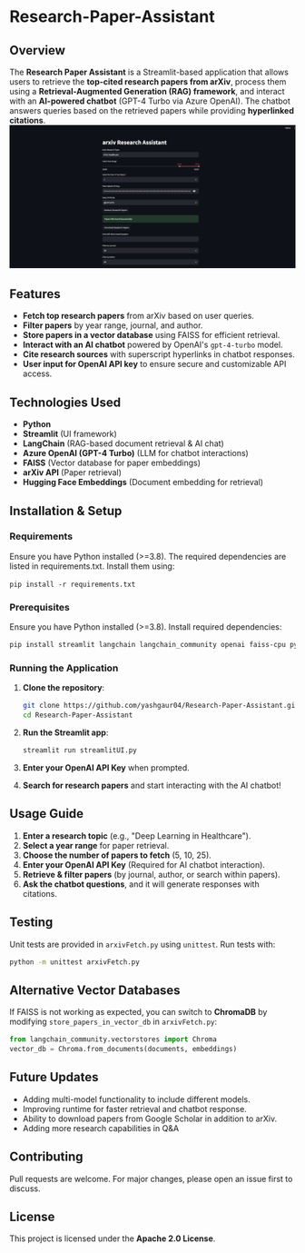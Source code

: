 # Research-Paper-Assistant


## Overview
The **Research Paper Assistant** is a Streamlit-based application that allows users to retrieve the **top-cited research papers from arXiv**, process them using a **Retrieval-Augmented Generation (RAG) framework**, and interact with an **AI-powered chatbot** (GPT-4 Turbo via Azure OpenAI). The chatbot answers queries based on the retrieved papers while providing **hyperlinked citations**.
![Alt text](src/appUI.png)

## Features
- **Fetch top research papers** from arXiv based on user queries.
- **Filter papers** by year range, journal, and author.
- **Store papers in a vector database** using FAISS for efficient retrieval.
- **Interact with an AI chatbot** powered by OpenAI's `gpt-4-turbo` model.
- **Cite research sources** with superscript hyperlinks in chatbot responses.
- **User input for OpenAI API key** to ensure secure and customizable API access.

## Technologies Used
- **Python**
- **Streamlit** (UI framework)
- **LangChain** (RAG-based document retrieval & AI chat)
- **Azure OpenAI (GPT-4 Turbo)** (LLM for chatbot interactions)
- **FAISS** (Vector database for paper embeddings)
- **arXiv API** (Paper retrieval)
- **Hugging Face Embeddings** (Document embedding for retrieval)

## Installation & Setup

### Requirements
Ensure you have Python installed (>=3.8). The required dependencies are listed in requirements.txt. Install them using:

```pip install -r requirements.txt```


### Prerequisites
Ensure you have Python installed (>=3.8). Install required dependencies:

```bash
pip install streamlit langchain langchain_community openai faiss-cpu pydantic arxiv
```

### Running the Application
1. **Clone the repository**:
   ```bash
   git clone https://github.com/yashgaur04/Research-Paper-Assistant.git
   cd Research-Paper-Assistant
   ```

2. **Run the Streamlit app**:
   ```bash
   streamlit run streamlitUI.py
   ```

3. **Enter your OpenAI API Key** when prompted.
4. **Search for research papers** and start interacting with the AI chatbot!

## Usage Guide
1. **Enter a research topic** (e.g., "Deep Learning in Healthcare").
2. **Select a year range** for paper retrieval.
3. **Choose the number of papers to fetch** (5, 10, 25).
4. **Enter your OpenAI API Key** (Required for AI chatbot interaction).
5. **Retrieve & filter papers** (by journal, author, or search within papers).
6. **Ask the chatbot questions**, and it will generate responses with citations.

## Testing
Unit tests are provided in `arxivFetch.py` using `unittest`. Run tests with:
```bash
python -m unittest arxivFetch.py
```

## Alternative Vector Databases
If FAISS is not working as expected, you can switch to **ChromaDB** by modifying `store_papers_in_vector_db` in `arxivFetch.py`:
```python
from langchain_community.vectorstores import Chroma
vector_db = Chroma.from_documents(documents, embeddings)
```

## Future Updates
- Adding multi-model functionality to include different models.
- Improving runtime for faster retrieval and chatbot response.
- Ability to download papers from Google Scholar in addition to arXiv.
- Adding more research capabilities in Q&A

## Contributing
Pull requests are welcome. For major changes, please open an issue first to discuss.

## License
This project is licensed under the **Apache 2.0 License**.



